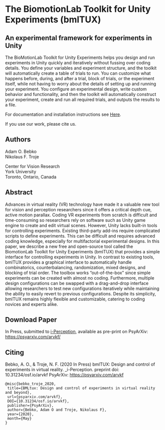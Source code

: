 # The BiomotionLab Toolkit for Unity Experiments (bmlTUX)

## An experimental framework for experiments in Unity

The BioMotionLab Toolkit for Unity Experiments helps you design and run experiments in Unity quickly and iteratively without fussing over coding details. You define your variables and experiment structure, and the toolkit will automatically create a table of trials to run. You can customize what happens before, during, and after a trial, block of trials, or the experiment itself, while not having to worry about the details of setting up and running your experiment. You configure an experimental design, write custom behavior and functionality, and then the toolkit will automatically construct your experiment, create and run all required trials, and outputs the results to a file.

For documentation and installation instructions see [Here](https://biomotionlab.github.io/TUX/).

If you use our work, please cite us.

## Authors

Adam O. Bebko  
Nikolaus F. Troje 

Center for Vision Research  
York University  
Toronto, Ontario, Canada

## Abstract
Advances in virtual reality (VR) technology have made it a valuable new tool for vision and perception researchers since it offers a critical depth cue, active motion parallax. Coding VR experiments from scratch is difficult and time-consuming so researchers rely on software such as Unity game engine to create and edit virtual scenes. However, Unity lacks built-in tools for controlling experiments. Existing third-party add-ins require complicated scripts to define experiments. This can be difficult and requires advanced coding knowledge, especially for multifactorial experimental designs. In this paper, we describe a new free and open-source tool called the BiomotionLab Toolkit for Unity Experiments (bmlTUX) that provides a simple interface for controlling experiments in Unity. In contrast to existing tools, bmlTUX provides a graphical interface to automatically handle combinatorics, counterbalancing, randomization, mixed designs, and blocking of trial order. The toolbox works “out-of-the-box” since simple experiments can be created with almost no coding. Furthermore, multiple design configurations can be swapped with a drag-and-drop interface allowing researchers to test new configurations iteratively while maintaining the ability to easily revert to previous configurations. Despite its simplicity, bmlTUX remains highly flexible and customizable, catering to coding novices and experts alike. 

## Download Paper

In Press, submitted to [i-Perception](https://journals.sagepub.com/home/ipe), available as pre-print on PsyArXiv: https://psyarxiv.com/arvkf/

## Citing

Bebko, A. O., & Troje, N. F. (2020 In Press) bmlTUX: Design and control of experiments in virtual reality. _i-Perception. preprint doi: 10.31234/osf.io/arvkf PsyArXiv: https://psyarxiv.com/arvkf

```
@misc{bebko_troje_2020,
 title={BMLtux: Design and control of experiments in virtual reality and beyond},
 url={psyarxiv.com/arvkf},
 DOI={10.31234/osf.io/arvkf},
 publisher={PsyArXiv},
 author={Bebko, Adam O and Troje, Nikolaus F},
 year={2020},
 month={May}
}
```


